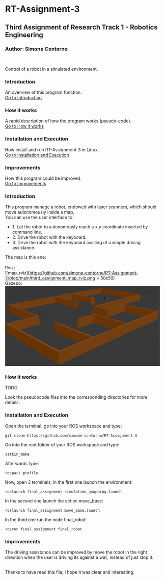 # RT-Assignment-3
## Third Assignment of Research Track 1 - Robotics Engineering
### Author: Simone Contorno

<br>

Control of a robot in a simulated environment.

### Introduction
An overview of this program function.<br>
[Go to Introduction](#intro)

### How it works
A rapid description of how the program works (pseudo-code).<br>
[Go to How it works](#how)

### Installation and Execution
How install and run RT-Assignment-3 in Linux.<br>
[Go to Installation and Execution](#installation)

### Improvements
How this program could be improved.<br>
[Go to Improvements](#improve)

<a name="intro"></a>
### Introduction

This program manage a robot, endowed with laser scanners, which should move autonomously inside a map.<br>
You can use the user interface to:
<ul>
    <li>1. Let the robot to autonomously reach a x,y coordinate inserted by command line.</li>
    <li>2. Drive the robot with the keyboard.</li>
    <li>3. Drive the robot with the keyboard availing of a simple driving assistance.</li>
</ul>

The map is this one:<br>
<br>Rviz:<br>
![map_rviz](https://github.com/simone-contorno/RT-Assignment-3/blob/main/third_assignment_map_rviz.png = 50x50)
<br>Gazebo:<br>
![map_gazebo](https://github.com/simone-contorno/RT-Assignment-3/blob/main/third_assignment_map_gazebo.png)

<a name="how"></a>
### How it works

TODO 

Look the pseudocode files into the corresponding directories for more details.<br>

<a name="installation"></a>
### Installation and Execution

Open the terminal, go into your ROS workspace and type:

<pre><code>git clone https://github.com/simone-contorno/RT-Assignment-3</code></pre>

Go into the root folder of your ROS workspace and type: 

<pre><code>catkin_make</code></pre>

Afterwards type:

<pre><code>rospack profile</code></pre>

Now, open 3 terminals; in the first one launch the environment:

<pre><code>roslaunch final_assignment simulation_gmapping.launch</code></pre>

In the second one launch the action move_base:

<pre><code>roslaunch final_assignment move_base.launch</code></pre>

In the third one run the node final_robot:

<pre><code>rosrun final_assignment final_robot</code></pre>

<a name="improve"></a>
### Improvements

The driving assistance can be improved by move the robot in the right direction when the user is driving 
its against a wall, instead of just stop it.<br><br>

Thanks to have read this file, i hope it was clear and interesting.<br>
